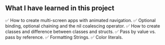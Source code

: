 ## What I have learned in this project

✅ How to create multi-screen apps with animated navigation.
✅ Optional binding, optional chaining and the nil coalescing operator.
✅ How to create classes and difference between classes and structs. 
✅ Pass by value vs. pass by reference. 
✅ Formatting Strings. 
✅ Color literals.

